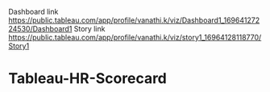 Dashboard link https://public.tableau.com/app/profile/vanathi.k/viz/Dashboard1_16964127224530/Dashboard1
Story link https://public.tableau.com/app/profile/vanathi.k/viz/story1_16964128118770/Story1
# Tableau-HR-Scorecard
